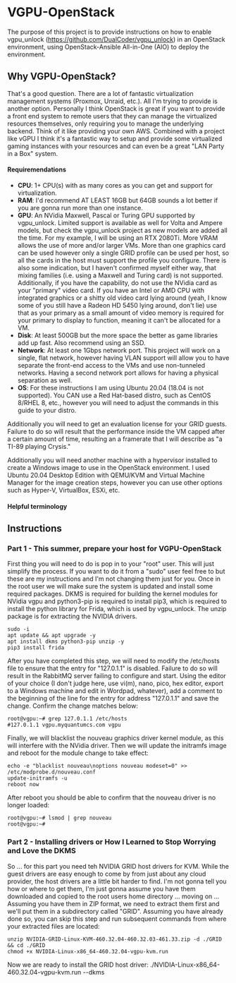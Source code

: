 # VGPU-OpenStack
The purpose of this project is to provide instructions on how to enable vgpu_unlock (https://github.com/DualCoder/vgpu_unlock) in an OpenStack environment, using OpenStack-Ansible All-in-One (AIO) to deploy the environment.

## Why VGPU-OpenStack?
That's a good question. There are a lot of fantastic virtualization management systems (Proxmox, Unraid, etc.). All I'm trying to provide is another option. Personally I think OpenStack is great if you want to provide a front end system to remote users that they can manage the virtualized resources themselves, only requiring you to manage the underlying backend. Think of it like providing your own AWS. Combined with a project like vGPU I think it's a fantastic way to setup and provide some virtualized gaming instances with your resources and can even be a great "LAN Party in a Box" system.

#### Requiremendations
* **CPU**: 1+ CPU(s) with as many cores as you can get and support for virtualization.
* **RAM**: I'd recommend AT LEAST 16GB but 64GB sounds a lot better if you are gonna run more than one instance.
* **GPU**: An NVidia Maxwell, Pascal or Turing GPU supported by vgpu_unlock. Limited support is available as well for Volta and Ampere models, but check the vgpu_unlock project as new models are added all the time. For my example, I will be using an RTX 2080Ti. More VRAM allows the use of more and/or larger VMs. More than one graphics card can be used however only a single GRID profile can be used per host, so all the cards in the host must support the profile you configure. There is also some indication, but I haven't confirmed myself either way, that mixing families (i.e. using a Maxwell and Turing card) is not supported. Additionally, if you have the capability, do not use the NVidia card as your "primary" video card. If you have an Intel or AMD CPU with integrated graphics or a shitty old video card lying around (yeah, I know some of you still have a Radeon HD 5450 lying around, don't lie) use that as your primary as a small amount of video memory is required for your primary to display to function, meaning it can't be allocated for a VM.
* **Disk**: At least 500GB but the more space the better as game libraries add up fast. Also recommend using an SSD.
* **Network**: At least one 1Gbps network port. This project will work on a single, flat network, however having VLAN support will allow you to have separate the front-end access to the VMs and use non-tunneled networks. Having a second network port allows for having a physical separation as well.
* **OS**: For these instructions I am using Ubuntu 20.04 (18.04 is not supported). You CAN use a Red Hat-based distro, such as CentOS 8/RHEL 8, etc., however you will need to adjust the commands in this guide to your distro.

Additionally you will need to get an evaluation license for your GRID guests. Failure to do so will result that the performance inside the VM capped after a certain amount of time, resulting an a framerate that I will describe as "a TI-89 playing Crysis."

Additionally you will need another machine with a hypervisor installed to create a Windows image to use in the OpenStack environment. I used Ubuntu 20.04 Desktop Edition with QEMU/KVM and Virtual Machine Manager for the image creation steps, however you can use other options such as Hyper-V, VirtualBox, ESXi, etc.

#### Helpful terminology

## Instructions
### Part 1 -  This summer, prepare your host for VGPU-OpenStack
First thing you will need to do is pop in to your "root" user. This will just simplify the process. If you want to do it from a "sudo" user feel free to but these are my instructions and I'm not changing them just for you. Once in the root user we will make sure the system is updated and install some required packages. DKMS is required for building the kernel modules for NVidia vgpu and python3-pip is required to install pip3, which is required to install the python library for Frida, which is used by vgpu_unlock. The unzip package is for extracting the NVIDIA drivers.
```
sudo -i
apt update && apt upgrade -y
apt install dkms python3-pip unzip -y
pip3 install frida
```
After you have completed this step, we will need to modify the /etc/hosts file to ensure that the entry for "127.0.1.1" is disabled. Failure to do so will result in the RabbitMQ server failing to configure and start. Using the editor of your choice (I don't judge here, use vi(m), nano, pico, hex editor, export to a Windows machine and edit in Wordpad, whatever), add a comment to the beginning of the line for the entry for address "127.0.1.1" and save the change. Confirm the change matches below:
```
root@vgpu:~# grep 127.0.1.1 /etc/hosts
#127.0.1.1 vgpu.myquantumcs.com vgpu
```
Finally, we will blacklist the nouveau graphics driver kernel module, as this will interfere with the NVidia driver. Then we will update the initramfs image and reboot for the module change to take effect:
```
echo -e "blacklist nouveau\noptions nouveau modeset=0" >> /etc/modprobe.d/nouveau.conf
update-initramfs -u
reboot now
```
After reboot you should be able to confirm that the nouveau driver is no longer loaded:
```
root@vgpu:~# lsmod | grep nouveau
root@vgpu:~#
```

### Part 2 - Installing drivers or How I Learned to Stop Worrying and Love the DKMS
So ... for this part you need teh NVIDIA GRID host drivers for KVM. While the guest drivers are easy enough to come by from just about any cloud provider, the host drivers are a little bit harder to find. I'm not gonna tell you how or where to get them, I'm just gonna assume you have them downloaded and copied to the root users home directory ... moving on ...
Assuming you have them in ZIP format, we need to extract them first and we'll put them in a subdirectory called "GRID". Assuming you have already done so, you can skip this step and run subsequent commands from where your extracted files are located:
```
unzip NVIDIA-GRID-Linux-KVM-460.32.04-460.32.03-461.33.zip -d ./GRID && cd ./GRID
chmod +x NVIDIA-Linux-x86_64-460.32.04-vgpu-kvm.run
```
Now we are ready to install the GRID host driver: 
./NVIDIA-Linux-x86_64-460.32.04-vgpu-kvm.run --dkms
